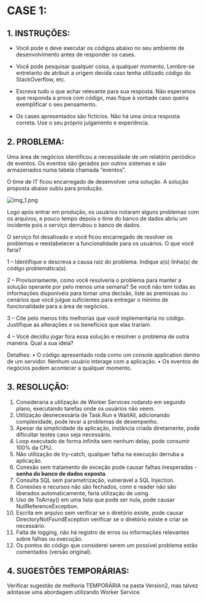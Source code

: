 # CASE 1:

## 1. INSTRUÇÕES:
- Você pode e deve executar os códigos abaixo no seu ambiente de desenvolvimento antes de responder os cases.

- Você pode pesquisar qualquer coisa, a qualquer momento. Lembre-se entretanto de atribuir a origem devida caso tenha utilizado código do StackOverflow, etc.

- Escreva tudo o que achar relevante para sua resposta. Não esperamos que responda a prova com código, mas fique à vontade caso queira exemplificar o seu pensamento.

- Os cases apresentados são fictícios. Não há uma única resposta correta. Use o seu próprio julgamento e experiência.

## 2. PROBLEMA:
Uma área de negócios identificou a necessidade de um relatório periódico de eventos. Os eventos são gerados por outros sistemas e são armazenados numa tabela chamada “eventos”.

O time de IT ficou encarregado de desenvolver uma solução. A solução proposta abaixo subiu para produção.

![img_1.png](img_1.png)

Logo após entrar em produção, os usuários notaram alguns problemas com os arquivos, e pouco tempo depois o time do banco de dados abriu um incidente pois o serviço derrubou o banco de dados.

O serviço foi desativado e você ficou encarregado de resolver os problemas e reestabelecer a funcionalidade para os usuários. O que você faria?

1 – Identifique e descreva a causa raiz do problema. Indique a(s) linha(s) de código problemática(s).

2 – Provisoriamente, como você resolveria o problema para manter a solução operante por pelo menos uma semana? Se você não tem todas as informações disponíveis para tomar uma decisão, liste as premissas ou cenários que você julgue suficientes para entregar o mínimo de funcionalidade para a área de negócios.

3 – Cite pelo menos três melhorias que você implementaria no código. Justifique as alterações e os benefícios que elas trariam.

4 – Você decidiu jogar fora essa solução e resolver o problema de outra maneira. Qual a sua ideia?

Detalhes:
•	O código apresentado roda como um console application dentro de um servidor. Nenhum usuário interage com a aplicação.
•	Os eventos de negócios podem acontecer a qualquer momento.

## 3. RESOLUÇÃO:
1. Consideraria a utilização de Worker Services rodando em segundo plano, executando tarefas onde os usuários não veem.
2. Utilização desnecessária de Task.Run e WaitAll, adicionando complexidade, pode levar a problemas de desempenho.
3. Apesar da simplicidade da aplicação, instância criada diretamente, pode dificultar testes caso seja necessário.
4. Loop executado de forma infinita sem nenhum delay, pode consumir 100% da CPU.
5. Não utilização de try-catch, qualquer falha na execução derruba a aplicação.
6. Conexão sem tratamento de exceção pode causar falhas inesperadas - **senha do banco de dados exposta**.
7. Consulta SQL sem parametrização, vulnerável a SQL Injection.
8. Conexões e recursos não são fechados, conn e reader não são liberados automaticamente, faria utilização de using.
9. Uso de ToArray() em uma lista que pode ser nula, pode causar NullReferenceException.
10. Escrita em arquivo sem verificar se o diretório existe, pode causar DirectoryNotFoundException verificar se o diretório existe e criar se necessário.
11. Falta de logging, não há registro de erros ou informações relevantes sobre falhas ou execução.
12. Os pontos do código que considerei serem um possível problema estão comentados (versão original).

   
## 4. SUGESTÕES TEMPORÁRIAS:
Verificar sugestão de melhoria TEMPORÁRIA na pasta Version2, mas talvez adotasse uma abordagem utilizando Worker Service.

 